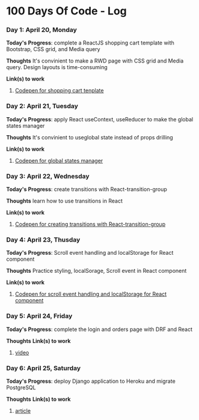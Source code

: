 # 100 Days Of Code - Log

### Day 1: April 20, Monday

**Today's Progress**: complete a ReactJS shopping cart template with Bootstrap, CSS grid, and Media query

**Thoughts** It's convinient to make a RWD page with CSS grid and Media query. Design layouts is time-consuming  

**Link(s) to work**
1. [Codepen for shopping cart tenplate](https://codepen.io/JenHsuan/full/ZEbpyOW)

### Day 2: April 21, Tuesday

**Today's Progress**: apply React useContext, useReducer to make the global states manager

**Thoughts** It's convinient to useglobal state instead of props drilling

**Link(s) to work**
1. [Codepen for global states manager](https://codepen.io/JenHsuan/full/PoPbPQV)


### Day 3: April 22, Wednesday

**Today's Progress**: create transitions with React-transition-group

**Thoughts** learn how to use transitions in React

**Link(s) to work**
1. [Codepen for creating transitions with React-transition-group](https://codepen.io/JenHsuan/full/xxwRoKZ)

### Day 4: April 23, Thusday

**Today's Progress**: Scroll event handling and localStorage for React component

**Thoughts** Practice styling, localSorage, Scroll event in React component

**Link(s) to work**
1. [Codepen for scroll event handling and localStorage for React component](https://codepen.io/JenHsuan/full/Baopror)


### Day 5: April 24, Friday

**Today's Progress**: complete the login and orders page with DRF and React   

**Thoughts** 
**Link(s) to work**
1. [video](https://www.facebook.com/jenhsuanh/videos/10219991593333276)


### Day 6: April 25, Saturday

**Today's Progress**: deploy Django application to Heroku and migrate PostgreSQL

**Thoughts** 
**Link(s) to work**
1. [article](https://medium.com/a-layman/deploy-django-application-to-heroku-and-migrate-postgresql-36615b5f19cc)


